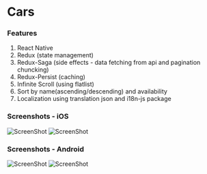 # Cars

### Features
1. React Native
2. Redux (state management)
3. Redux-Saga (side effects - data fetching from api and pagination chuncking)
4. Redux-Persist (caching)
5. Infinite Scroll (using flatlist)
6. Sort by name(ascending/descending) and availability
7. Localization using translation json and i18n-js package

### Screenshots - iOS
![ScreenShot](https://github.com/Prash88/Cars/blob/master/screenshots/Screen%20Shot%202019-06-14%20at%205.13.18%20AM.png)
![ScreenShot](https://github.com/Prash88/Cars/blob/master/screenshots/Screen%20Shot%202019-06-14%20at%205.13.29%20AM.png)

### Screenshots - Android
![ScreenShot](https://github.com/Prash88/Cars/blob/master/screenshots/Screen%20Shot%202019-06-14%20at%205.16.20%20AM.png)
![ScreenShot](https://github.com/Prash88/Cars/blob/master/screenshots/Screen%20Shot%202019-06-14%20at%205.16.38%20AM.png)
